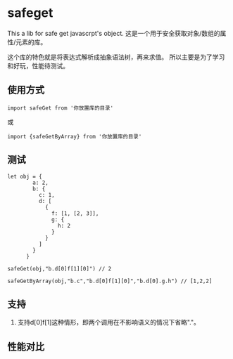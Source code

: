 # safeget
This a lib for safe get javascrpt's object.
这是一个用于安全获取对象/数组的属性/元素的库。

这个库的特色就是将表达式解析成抽象语法树，再来求值。
所以主要是为了学习和好玩，性能待测试。

## 使用方式

```import safeGet from '你放置库的目录'```

或

```import {safeGetByArray} from '你放置库的目录'```
## 测试
```
let obj = {
        a: 2,
        b: {
          c: 1,
          d: [
            {
              f: [1, [2, 3]],
              g: {
                h: 2
              }
            }
          ]
        }
      }
```

```
safeGet(obj,"b.d[0]f[1][0]") // 2

safeGetByArray(obj,"b.c","b.d[0]f[1][0]","b.d[0].g.h") // [1,2,2]
```
## 支持

1. 支持d[0]f[1]这种情形，即两个调用在不影响语义的情况下省略"."。

## 性能对比
